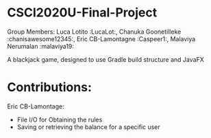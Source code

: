 # CSCI2020U-Final-Project
Group Members: Luca Lotito :LucaLot:, Chanuka Goonetilleke :chanisawesome12345:, Eric CB-Lamontagne :Caspeer1:, Malaviya Nerumalan :malaviya19:

A blackjack game, designed to use Gradle build structure and JavaFX

# Contributions:

Eric CB-Lamontage:
  - File I/O for Obtaining the rules
  - Saving or retrieving the balance for a specific user



